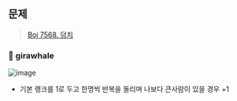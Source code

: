 ## 문제
> [Boj 7568. 덩치](https://www.acmicpc.net/problem/7568)


### :whale: girawhale

![image](https://user-images.githubusercontent.com/48428699/91640878-b5b9d600-ea5b-11ea-9b67-3b5a2a52ae3a.png)

- 기본 랭크를 1로 두고 한명씩 반복을 돌리며 나보다 큰사람이 있을 경우 +1